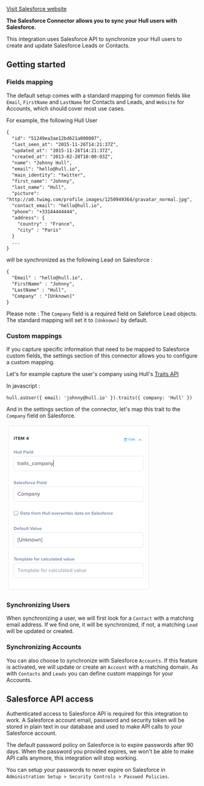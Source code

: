 [Visit Salesforce website](http://salesforce.com)

__The Salesforce Connector allows you to sync your Hull users with Salesforce.__

This integration uses Salesforce API to synchronize your Hull users to create and update Salesforce Leads or Contacts.


## Getting started

### Fields mapping

The default setup comes with a standard mapping for common fields like `Email`, `FirstName` and `LastName` for Contacts and Leads, and `Website` for Accounts, which should cover most use cases.

For example, the following Hull User

    {
      "id": "51249ea3ae12bd621a000007",
      "last_seen_at": "2015-11-26T14:21:37Z",
      "updated_at": "2015-11-26T14:21:37Z",
      "created_at": "2013-02-20T10:00:03Z",
      "name": "Johnny Hull",
      "email": "hello@hull.io",
      "main_identity": "twitter",
      "first_name": "Johnny",
      "last_name": "Hull",
      "picture": "http://a0.twimg.com/profile_images/1250949364/gravatar_normal.jpg",
      "contact_email": "hello@hull.io",
      "phone": "+33144444444",
      "address": {
        "country" : "France",
        "city" : "Paris"
      }
      ...
    }


will be synchronized as the following Lead on Salesforce :

    {
      "Email" : "hello@hull.io",
      "FirstName" : "Johnny",
      "LastName" : "Hull",
      "Company" : "[Unknown]"
    }


Please note : The `Company` field is a required field on Saleforce Lead objects. The standard mapping will set it to `[Unknown]` by default.


### Custom mappings

If you capture specific information that need to be mapped to Salesforce custom fields, the settings section of this connector allows you to configure a custom mapping.

Let's for example capture the user's company using Hull's [Traits API](http://hull.io/docs/references/hull_js#traits)

In javascript :

    hull.asUser({ email: 'johnny@hull.io' }).traits({ company: 'Hull' })

And in the settings section of the connector, let's map this trait to the `Company` field on Salesforce.

![Custom Mapping](./images/mapping_company.png "Custom Mapping")


### Synchronizing Users

When synchronizing a user, we will first look for a `Contact` with a matching email address. If we find one, it will be synchronized, if not, a matching `Lead` will be updated or created.


### Synchronizing Accounts

You can also choose to synchronize with Salesforce `Accounts`. If this feature is activated, we will update or create an `Account` with a matching domain.
As with `Contacts` and `Leads` you can define custom mappings for your Accounts.


## Salesforce API access

Authenticated access to Salesforce API is required for this integration to work. A Salesforce account email, password and security token will be stored in plain text in our database and used to make API calls to your Salesforce account.

The default password policy on Salesforce is to expire passwords after 90 days. When the password you provided expires, we won't be able to make API calls anymore, this integration will stop working.

You can setup your passwords to never expire on Salesforce in `Administration Setup > Security Controls > Passwod Policies`.




